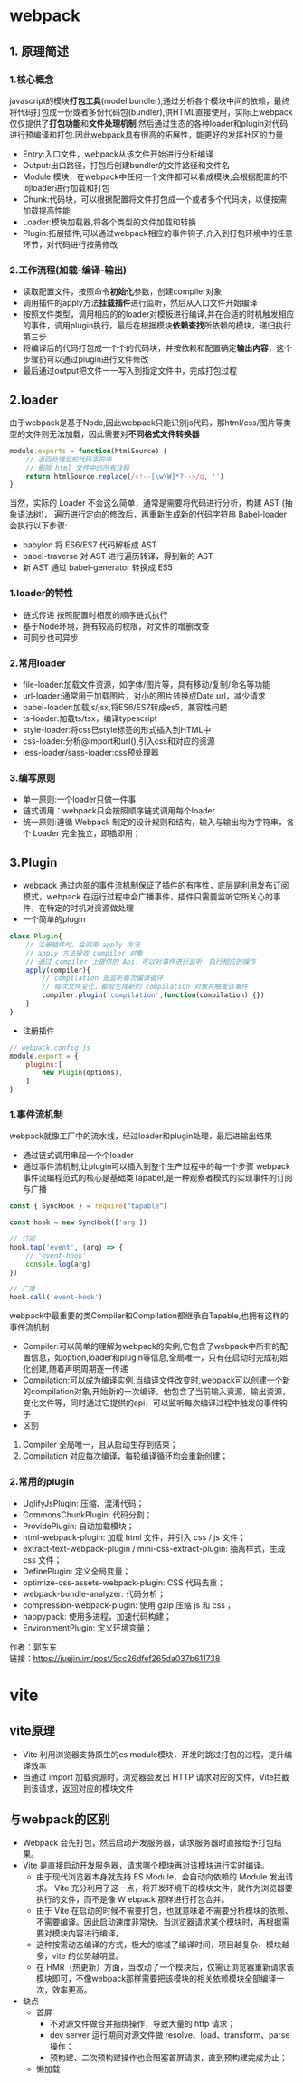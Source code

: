 # webpack
## 1. 原理简述
### 1.核心概念
javascript的模块**打包工具**(model bundler),通过分析各个模块中间的依赖，最终将代码打包成一份或者多份代码包(bundler),供HTML直接使用，实际上webpack仅仅提供了**打包功能**和**文件处理机制**,然后通过生态的各种loader和plugin对代码进行预编译和打包.因此webpack具有很高的拓展性，能更好的发挥社区的力量
- Entry:入口文件，webpack从该文件开始进行分析编译
- Output:出口路径，打包后创建bundler的文件路径和文件名
- Module:模块，在webpack中任何一个文件都可以看成模块,会根据配置的不同loader进行加载和打包
- Chunk:代码块，可以根据配置将文件打包成一个或者多个代码块，以便按需加载提高性能
- Loader:模块加载器,将各个类型的文件加载和转换
- Plugin:拓展插件,可以通过webpack相应的事件钩子,介入到打包环境中的任意环节，对代码进行按需修改

### 2.工作流程(加载-编译-输出)
- 读取配置文件，按照命令**初始化**参数，创建compiler对象
- 调用插件的apply方法**挂载插件**进行监听，然后从入口文件开始编译
- 按照文件类型，调用相应的的loader对模板进行编译,并在合适的时机触发相应的事件，调用plugin执行，最后在根据模块**依赖查找**所依赖的模块，递归执行第三步
- 将编译后的代码打包成一个个的代码块，并按依赖和配置确定**输出内容**，这个步骤扔可以通过plugin进行文件修改
- 最后通过output把文件一一写入到指定文件中，完成打包过程
## 2.loader
由于webpack是基于Node,因此webpack只能识别js代码，那html/css/图片等类型的文件则无法加载，因此需要对**不同格式文件转换器**
```js
module.exports = function(htmlSource) {
	// 返回处理后的代码字符串
	// 删除 html 文件中的所有注释
	return htmlSource.replace(/<!--[\w\W]*?-->/g, '')
}
```
当然，实际的 Loader 不会这么简单，通常是需要将代码进行分析，构建 AST (抽象语法树)， 遍历进行定向的修改后，再重新生成新的代码字符串
Babel-loader 会执行以下步骤:
- babylon 将 ES6/ES7 代码解析成 AST
- babel-traverse 对 AST 进行遍历转译，得到新的 AST
- 新 AST 通过 babel-generator 转换成 ES5
### 1.loader的特性
- 链式传递 按照配置时相反的顺序链式执行
- 基于Node环境，拥有较高的权限，对文件的增删改查
- 可同步也可异步
### 2.常用loader
- file-loader:加载文件资源，如字体/图片等，具有移动/复制/命名等功能
- url-loader:通常用于加载图片，对小的图片转换成Date url，减少请求
- babel-loader:加载js/jsx,将ES6/ES7转成es5，兼容性问题
- ts-loader:加载ts/tsx，编译typescript
- style-loader:将css已style标签的形式插入到HTML中
- css-loader:分析@import和url(),引入css和对应的资源
- less-loader/sass-loader:css预处理器
### 3.编写原则
- 单一原则:一个loader只做一件事
- 链式调用：webpack只会按照顺序链式调用每个loader
- 统一原则:遵循 Webpack 制定的设计规则和结构，输入与输出均为字符串，各个 Loader 完全独立，即插即用；
## 3.Plugin
- webpack 通过内部的事件流机制保证了插件的有序性，底层是利用发布订阅模式，webpack 在运行过程中会广播事件，插件只需要监听它所关心的事件，在特定的时机对资源做处理
- 一个简单的plugin
```js
class Plugin{
  	// 注册插件时，会调用 apply 方法
  	// apply 方法接收 compiler 对象
  	// 通过 compiler 上提供的 Api，可以对事件进行监听，执行相应的操作
  	apply(compiler){
  		// compilation 是监听每次编译循环
  		// 每次文件变化，都会生成新的 compilation 对象并触发该事件
    	compiler.plugin('compilation',function(compilation) {})
  	}
}
```
- 注册插件
```js
// webpack.config.js
module.export = {
	plugins:[
		new Plugin(options),
	]
}
```
### 1.事件流机制
webpack就像工厂中的流水线，经过loader和plugin处理，最后进输出结果
- 通过链式调用串起一个个loader
- 通过事件流机制,让plugin可以插入到整个生产过程中的每一个步骤
webpack事件流编程范式的核心是基础类Tapabel,是一种观察者模式的实现事件的订阅与广播
```js
const { SyncHook } = require("tapable")

const hook = new SyncHook(['arg'])

// 订阅
hook.tap('event', (arg) => {
	// 'event-hook'
	console.log(arg)
})

// 广播
hook.call('event-hook')
```
webpack中最重要的类Compiler和Compilation都继承自Tapable,也拥有这样的事件流机制
- Compiler:可以简单的理解为webpack的实例,它包含了webpack中所有的配置信息，如option,loader和plugin等信息,全局唯一，只有在启动时完成初始化创建,随着声明周期逐一传递
- Compilation:可以成为编译实例,当编译文件改变时,webpack可以创建一个新的compilation对象,开始新的一次编译。他包含了当前输入资源，输出资源，变化文件等，同时通过它提供的api，可以监听每次编译过程中触发的事件钩子
- 区别
1. Compiler 全局唯一，且从启动生存到结束；
2. Compilation 对应每次编译，每轮编译循环均会重新创建；
### 2.常用的plugin
- UglifyJsPlugin: 压缩、混淆代码；
- CommonsChunkPlugin: 代码分割；
- ProvidePlugin: 自动加载模块；
- html-webpack-plugin: 加载 html 文件，并引入 css / js 文件；
- extract-text-webpack-plugin / mini-css-extract-plugin: 抽离样式，生成 css 文件；
- DefinePlugin: 定义全局变量；
- optimize-css-assets-webpack-plugin: CSS 代码去重；
- webpack-bundle-analyzer: 代码分析；
- compression-webpack-plugin: 使用 gzip 压缩 js 和 css；
- happypack: 使用多进程，加速代码构建；
- EnvironmentPlugin: 定义环境变量；


作者：郭东东<br />
链接：<a href='https://juejin.im/post/5cc26dfef265da037b611738' target="_blank">https://juejin.im/post/5cc26dfef265da037b611738</a>

# vite
## vite原理
- Vite 利用浏览器支持原生的es module模块，开发时跳过打包的过程，提升编译效率
- 当通过 import 加载资源时，浏览器会发出 HTTP 请求对应的文件，Vite拦截到该请求，返回对应的模块文件
## 与webpack的区别
  - Webpack 会先打包，然后启动开发服务器，请求服务器时直接给予打包结果。
  - Vite 是直接启动开发服务器，请求哪个模块再对该模块进行实时编译。
    - 由于现代浏览器本身就支持 ES Module，会自动向依赖的 Module 发出请求。
    Vite 充分利用了这一点，将开发环境下的模块文件，就作为浏览器要执行的文件，而不是像 W ebpack 那样进行打包合并。
    - 由于 Vite 在启动的时候不需要打包，也就意味着不需要分析模块的依赖、不需要编译。因此启动速度非常快。当浏览器请求某个模块时，再根据需要对模块内容进行编译。
    - 这种按需动态编译的方式，极大的缩减了编译时间，项目越复杂、模块越多，vite 的优势越明显。
    - 在 HMR（热更新）方面，当改动了一个模块后，仅需让浏览器重新请求该模块即可，不像webpack那样需要把该模块的相关依赖模块全部编译一次，效率更高。
- 缺点
	- 首屏
		- 不对源文件做合并捆绑操作，导致大量的 http 请求；
		- dev server 运行期间对源文件做 resolve、load、transform、parse 操作；
		- 预构建、二次预构建操作也会阻塞首屏请求，直到预构建完成为止；
	- 懒加载



